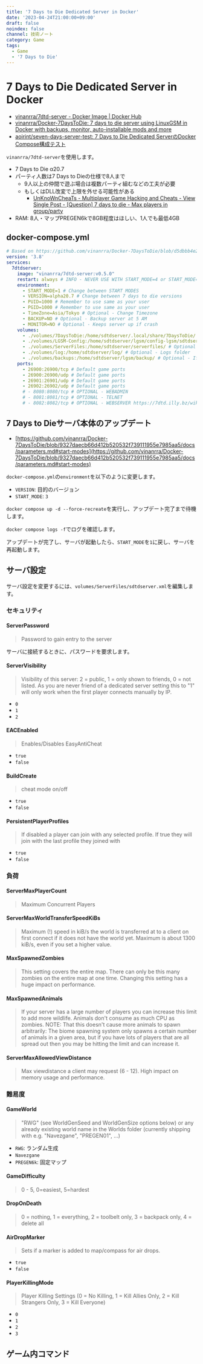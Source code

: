 ```yaml
---
title: '7 Days to Die Dedicated Server in Docker'
date: '2023-04-24T21:00:00+09:00'
draft: false
noindex: false
channel: 技術ノート
category: Game
tags:
  - Game
  - '7 Days to Die'
---
```

# 7 Days to Die Dedicated Server in Docker

- [vinanrra/7dtd-server - Docker Image | Docker Hub](https://hub.docker.com/r/vinanrra/7dtd-server)
- [vinanrra/Docker-7DaysToDie: 7 days to die server using LinuxGSM in Docker with backups, monitor, auto-installable mods and more](https://github.com/vinanrra/Docker-7DaysToDie)
- [aoirint/seven-days-server-test: 7 Days to Die Dedicated ServerのDocker Compose構成テスト](https://github.com/aoirint/seven-days-server-test)

`vinanrra/7dtd-server`を使用します。

- 7 Days to Die α20.7
- パーティ人数は7 Days to Dieの仕様で8人まで
    - 9人以上の仲間で遊ぶ場合は複数パーティ組むなどの工夫が必要
    - もしくはDLL改変で上限を外せる可能性がある
      - [UnKnoWnCheaTs - Multiplayer Game Hacking and Cheats - View Single Post - [Question] 7 days to die - Max players in group/party](https://www.unknowncheats.me/forum/3398373-post4.html)
- RAM: 8人・マップPREGEN6kで8GB程度はほしい、1人でも最低4GB

## docker-compose.yml

```yaml
# Based on https://github.com/vinanrra/Docker-7DaysToDie/blob/d5dbbb4e2ec65614b985d653f51725932d171dc7/docs/usage.md
version: '3.8'
services:
  7dtdserver:
    image: "vinanrra/7dtd-server:v0.5.0"
    restart: always # INFO - NEVER USE WITH START_MODE=4 or START_MODE=0
    environment:
      - START_MODE=1 # Change between START MODES
      - VERSION=alpha20.7 # Change between 7 days to die versions
      - PUID=1000 # Remember to use same as your user
      - PGID=1000 # Remember to use same as your user
      - TimeZone=Asia/Tokyo # Optional - Change Timezone
      - BACKUP=NO # Optional - Backup server at 5 AM
      - MONITOR=NO # Optional - Keeps server up if crash
    volumes:
      - ./volumes/7DaysToDie:/home/sdtdserver/.local/share/7DaysToDie/
      - ./volumes/LGSM-Config:/home/sdtdserver/lgsm/config-lgsm/sdtdserver/
      - ./volumes/ServerFiles:/home/sdtdserver/serverfiles/ # Optional - serverfiles folder
      - ./volumes/log:/home/sdtdserver/log/ # Optional - Logs folder
      - ./volumes/backups:/home/sdtdserver/lgsm/backup/ # Optional - If BACKUP=NO, backups folder
    ports:
      - 26900:26900/tcp # Default game ports
      - 26900:26900/udp # Default game ports
      - 26901:26901/udp # Default game ports
      - 26902:26902/udp # Default game ports
      # - 8080:8080/tcp # OPTIONAL - WEBADMIN
      # - 8081:8081/tcp # OPTIONAL - TELNET
      # - 8082:8082/tcp # OPTIONAL - WEBSERVER https://7dtd.illy.bz/wiki/Server%20fixes
```

## 7 Days to Dieサーバ本体のアップデート

- [https://github.com/vinanrra/Docker-7DaysToDie/blob/9327daecb66d412b520532f739111955e7985aa5/docs/parameters.md#start-modes](https://github.com/vinanrra/Docker-7DaysToDie/blob/9327daecb66d412b520532f739111955e7985aa5/docs/parameters.md#start-modes)

`docker-compose.yml`の`environment`を以下のように変更します。

- `VERSION`: 目的のバージョン
- `START_MODE`: `3`

`docker compose up -d --force-recreate`を実行し、アップデート完了まで待機します。

`docker compose logs -f`でログを確認します。

アップデートが完了し、サーバが起動したら、`START_MODE`を`1`に戻し、サーバを再起動します。

## サーバ設定

サーバ設定を変更するには、`volumes/ServerFiles/sdtdserver.xml`を編集します。

### セキュリティ

#### ServerPassword

> Password to gain entry to the server

サーバに接続するときに、パスワードを要求します。

#### ServerVisibility

> Visibility of this server: 2 = public, 1 = only shown to friends, 0 = not listed. As you are never friend of a dedicated server setting this to "1" will only work when the first player connects manually by IP.

- `0`
- `1`
- `2`

#### EACEnabled

> Enables/Disables EasyAntiCheat

- `true`
- `false`

#### BuildCreate

> cheat mode on/off

- `true`
- `false`

#### PersistentPlayerProfiles

> If disabled a player can join with any selected profile. If true they will join with the last profile they joined with

- `true`
- `false`

### 負荷

#### ServerMaxPlayerCount

> Maximum Concurrent Players

#### ServerMaxWorldTransferSpeedKiBs

> Maximum (!) speed in kiB/s the world is transferred at to a client on first connect if it does not have the world yet. Maximum is about 1300 kiB/s, even if you set a higher value.

#### MaxSpawnedZombies

> This setting covers the entire map. There can only be this many zombies on the entire map at one time. Changing this setting has a huge impact on performance.

#### MaxSpawnedAnimals

> If your server has a large number of players you can increase this limit to add more wildlife. Animals don't consume as much CPU as zombies. NOTE: That this doesn't cause more animals to spawn arbitrarily: The biome spawning system only spawns a certain number of animals in a given area, but if you have lots of players that are all spread out then you may be hitting the limit and can increase it.

#### ServerMaxAllowedViewDistance

> Max viewdistance a client may request (6 - 12). High impact on memory usage and performance.

### 難易度

#### GameWorld

> "RWG" (see WorldGenSeed and WorldGenSize options below) or any already existing world name in the Worlds folder (currently shipping with e.g. "Navezgane", "PREGEN01", ...)

- `RWG`: ランダム生成
- `Navezgane`
- `PREGEN6k`: 固定マップ

#### GameDifficulty

> 0 - 5, 0=easiest, 5=hardest

#### DropOnDeath

> 0 = nothing, 1 = everything, 2 = toolbelt only, 3 = backpack only, 4 = delete all

#### AirDropMarker

> Sets if a marker is added to map/compass for air drops.

- `true`
- `false`

#### PlayerKillingMode

> Player Killing Settings (0 = No Killing, 1 = Kill Allies Only, 2 = Kill Strangers Only, 3 = Kill Everyone)

- `0`
- `1`
- `2`
- `3`

## ゲーム内コマンド
